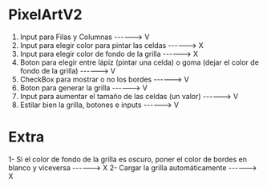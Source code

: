# PixelArtV2

1) Input para Filas y Columnas ------> V
2) Input para elegir color para pintar las celdas ------> X
3) Input para elegir color de fondo de la grilla ------> X
4) Boton para elegir entre lápiz (pintar una celda) o goma (dejar el color de fondo de la grilla) ------> V
5) CheckBox para mostrar o no los bordes ------> V
6) Boton para generar la grilla ------> V
7) Input para aumentar el tamaño de las celdas (un valor) ------> V
8) Estilar bien la grilla, botones e inputs ------> V

# Extra

1- Si el color de fondo de la grilla es oscuro, poner el color de bordes en blanco y viceversa ------> X
2- Cargar la grilla automáticamente ------> X